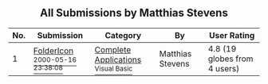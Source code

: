 ﻿<div align="center">

## All Submissions by Matthias Stevens

</div>

No.  | Submission | Category | By   | User Rating
---- | ---------- | -------- | ---- | -----------
1 | [FolderIcon<br /><sup>2000-05-16 23:38:08</sup>](https://github.com/Planet-Source-Code/matthias-stevens-foldericon__1-8198) | [Complete Applications<br /><sup>Visual Basic</sup>](../ByCategory/complete-applications__1-27.md) | Matthias Stevens | 4.8 (19 globes from 4 users)

